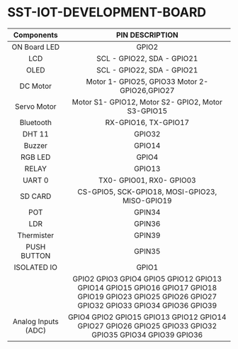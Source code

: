 # SST-IOT-DEVELOPMENT-BOARD

| **Components** | **PIN DESCRIPTION** |
|:----:|:----:|
| ON Board LED | GPIO2 |
| LCD | SCL - GPIO22, SDA - GPIO21 |
| OLED | SCL - GPIO22, SDA - GPIO21 |
|DC Motor | Motor 1- GPIO25, GPIO33 Motor 2- GPIO26,GPIO27|
|Servo Motor | Motor S1- GPIO12, Motor S2- GPIO2, Motor S3-GPIO15|
|Bluetooth| RX-GPIO16, TX-GPIO17 |
|DHT 11| GPIO32 |
|Buzzer | GPIO14 |
|RGB LED | GPIO4 |
|RELAY | GPIO13 |
|UART 0 | TX0- GPIO01, RX0- GPIO03 |
|SD CARD | CS-GPIO5, SCK-GPIO18, MOSI-GPIO23, MISO-GPIO19 | 
|POT | GPIN34 |
|LDR | GPIN36 |
|Thermister | GPIN39 |
|PUSH BUTTON | GPIN35 |
|ISOLATED IO | GPIO1 |
| | GPIO2 GPIO3 GPIO4 GPIO5 GPIO12 GPIO13 GPIO14 GPIO15 GPIO16 GPIO17 GPIO18 GPIO19 GPIO23 GPIO25 GPIO26 GPIO27 GPIO32 GPIO33 GPIO34 GPIO36 GPIO39|
| Analog Inputs (ADC) | GPIO4 GPIO2 GPIO15 GPIO13 GPIO12 GPIO14 GPIO27 GPIO26 GPIO25 GPIO33 GPIO32 GPIO35 GPIO34 GPIO39 GPIO36 |

